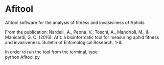 # Afitool
Afitool software for the analysis of fitness and invasiviness of Aphids

From the publication:
Nardelli, A., Peona, V., Toschi, A., Mandrioli, M., & Manicardi, G. C. (2016). Afit: a bioinformatic tool for measuring aphid fitness and invasiveness. Bulletin of Entomological Research, 1-8.

In order to run the tool from the terminal, type:  
    python Afitool.py

